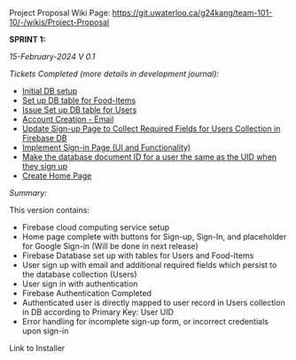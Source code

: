 Project Proposal Wiki Page: https://git.uwaterloo.ca/g24kang/team-101-10/-/wikis/Project-Proposal

**SPRINT 1:**

_15-February-2024
V 0.1_


_Tickets Completed (more details in development journal):_

- [Initial DB setup](https://git.uwaterloo.ca/g24kang/team-101-10/-/issues/11)
- [Set up DB table for Food-Items](https://git.uwaterloo.ca/g24kang/team-101-10/-/issues/12)
- [Issue Set up DB table for Users](https://git.uwaterloo.ca/g24kang/team-101-10/-/issues/13)
- [Account Creation - Email](https://git.uwaterloo.ca/g24kang/team-101-10/-/issues/14)
- [Update Sign-up Page to Collect Required Fields for Users Collection in Firebase DB](https://git.uwaterloo.ca/g24kang/team-101-10/-/issues/19)
- [Implement Sign-in Page (UI and Functionality)](https://git.uwaterloo.ca/g24kang/team-101-10/-/issues/21)
- [Make the database document ID for a user the same as the UID when they sign up](https://git.uwaterloo.ca/g24kang/team-101-10/-/issues/22)
- [Create Home Page](https://git.uwaterloo.ca/g24kang/team-101-10/-/issues/23)

_Summary:_

This version contains:
- Firebase cloud computing service setup
- Home page complete with buttons for Sign-up, Sign-In, and placeholder for Google Sign-in (Will be done in next release)
- Firebase Database set up with tables for Users and Food-Items
- User sign up with email and additional required fields which persist to the database collection (Users)
- User sign in with authentication
- Firebase Authentication Completed
- Authenticated user is directly mapped to user record in Users collection in DB according to Primary Key: User UID 
- Error handling for incomplete sign-up form, or incorrect credentials upon sign-in


Link to Installer
